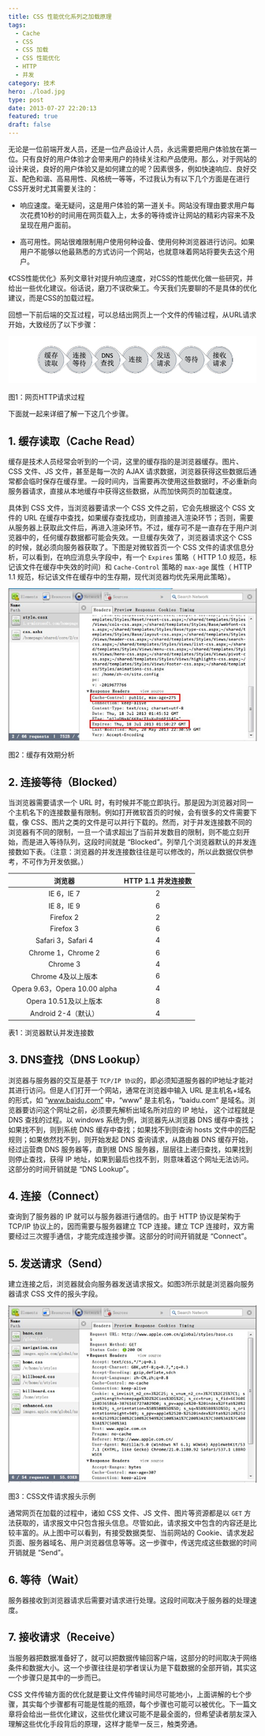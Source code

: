 ```yaml
---
title: CSS 性能优化系列之加载原理
tags:
  - Cache
  - CSS
  - CSS 加载
  - CSS 性能优化
  - HTTP
  - 并发
category: 技术
hero: ./load.jpg
type: post
date: 2013-07-27 22:20:13
featured: true
draft: false
---
```


无论是一位前端开发人员，还是一位产品设计人员，永远需要把用户体验放在第一位。只有良好的用户体验才会带来用户的持续关注和产品使用。那么，对于网站的设计来说，良好的用户体验又是如何建立的呢？因素很多，例如快速响应、良好交互、配色和谐、高易用性、风格统一等等，不过我认为有以下几个方面是在进行CSS开发时尤其需要关注的：

- 响应速度。毫无疑问，这是用户体验的第一道关卡。网站没有理由要求用户每次花费10秒的时间用在网页载入上，太多的等待或许让网站的精彩内容来不及呈现在用户面前。

- 高可用性。网站很难限制用户使用何种设备、使用何种浏览器进行访问。如果用户不能够以他最熟悉的方式访问一个网站，也就意味着网站将要失去这个用户。

《CSS性能优化》系列文章针对提升响应速度，对CSS的性能优化做一些研究，并给出一些优化建议。俗话说，磨刀不误砍柴工。今天我们先要聊的不是具体的优化建议，而是CSS的加载过程。

回想一下前后端的交互过程，可以总结出网页上一个文件的传输过程，从URL请求开始，大致经历了以下步骤：

<div class="mix-light mix-both">

![](./load/steps.png)

</div>

<p class="captain">图1：网页HTTP请求过程</p>

下面就一起来详细了解一下这几个步骤。

## 1. 缓存读取（Cache Read）

缓存是技术人员经常会听到的一个词，这里的缓存指的是浏览器缓存。图片、CSS 文件、JS 文件，甚至是每一次的 AJAX 请求数据，浏览器获得这些数据后通常都会临时保存在缓存里。一段时间内，当需要再次使用这些数据时，不必重新向服务器请求，直接从本地缓存中获得这些数据，从而加快网页的加载速度。

具体到 CSS 文件，当浏览器要请求一个 CSS 文件之前，它会先根据这个 CSS 文件的 URL 在缓存中查找，如果缓存查找成功，则直接进入渲染环节；否则，需要从服务器上获取此文件后，再进入渲染环节。不过，缓存可不是一直存在于用户浏览器中的，任何缓存数据都可能会失效。一旦缓存失效了，浏览器请求这个 CSS 的时候，就必须向服务器获取了。下图是对微软首页一个 CSS 文件的请求信息分析，可以看到，在响应消息头字段中，有一个 `Expires` 策略（ HTTP 1.0 规范，标记该文件在缓存中失效的时间）和 `Cache-Control` 策略的 `max-age` 属性（ HTTP 1.1 规范，标记该文件在缓存中的生存期，现代浏览器均优先采用此策略）。

![](./load/cache.jpg)

<p class="captain">图2：缓存有效期分析</p>

## 2. 连接等待（Blocked）

当浏览器需要请求一个 URL 时，有时候并不能立即执行。那是因为浏览器对同一个主机名下的连接数量有限制。例如打开微软首页的时候，会有很多的文件需要下载，像 CSS、图片之类的文件是可以并行下载的。然而，对于并发连接数不同的浏览器有不同的限制，一旦一个请求超出了当前并发数目的限制，则不能立刻开始，而是进入等待队列，这段时间就是 “Blocked”。列举几个浏览器默认的并发连接数如下表。（注意：浏览器的并发连接数往往是可以修改的，所以此数据仅供参考，不可作为开发依据。）

|            浏览器             | HTTP 1.1 并发连接数 |
| :---------------------------: | :-----------------: |
|          IE 6，IE 7           |          2          |
|          IE 8，IE 9           |          6          |
|           Firefox 2           |          2          |
|           Firefox 3           |          6          |
|      Safari 3，Safari 4       |          4          |
|      Chrome 1，Chrome 2       |          6          |
|           Chrome 3            |          4          |
|      Chrome 4及以上版本       |          6          |
| Opera 9.63，Opera 10.00 alpha |          4          |
|     Opera 10.51及以上版本     |          8          |
|      Android 2-4（默认）      |          4          |

<p class="captain">表1：浏览器默认并发连接数</p>

## 3. DNS查找（DNS Lookup）

浏览器与服务器的交互是基于 `TCP/IP 协议`的，即必须知道服务器的IP地址才能对其进行访问。但是人们打开一个网站，通常在浏览器中输入 URL 是主机名+域名的形式，如 “www.baidu.com” 中，“www” 是主机名，“baidu.com” 是域名。浏览器要访问这个网址之前，必须要先解析出域名所对应的 IP 地址， 这个过程就是 DNS 查找的过程。以 windows 系统为例，浏览器先从浏览器 DNS 缓存中查找；如果找不到，则到系统 DNS 缓存中查找；如果找不到则查询 hosts 文件中的匹配规则；如果依然找不到，则开始发起 DNS 查询请求，从路由器 DNS 缓存开始，经过运营商 DNS 服务器等，直到根 DNS 服务器，层层往上递归查找，如果找到则停止查找，获得 IP 地址，如果到最后也找不到，则意味着这个网址无法访问。这部分的时间开销就是 “DNS Lookup”。

## 4. 连接（Connect）

查询到了服务器的 IP 就可以与服务器进行通信的。由于 HTTP 协议是架构于 TCP/IP 协议上的，因而需要与服务器建立 TCP 连接。建立 TCP 连接时，双方需要经过三次握手通信，才能完成连接步骤。这部分的时间开销就是 “Connect”。

## 5. 发送请求（Send）

建立连接之后，浏览器就会向服务器发送请求报文。如图3所示就是浏览器向服务器请求 CSS 文件的报头字段。

![](./load/require.jpg)

<p class="captain">图3：CSS文件请求报头示例</p>

通常网页在加载的过程中，诸如 CSS 文件、JS 文件、图片等资源都是以 `GET` 方法获取的，请求报文中只包含报头信息。尽管如此，请求报文中包含的内容还是比较丰富的。从上图中可以看到，有接受数据类型、当前网站的 Cookie、请求发起页面、服务器域名、用户浏览器信息等等。这一步骤中，传送完成这些数据的时间开销就是 “Send”。

## 6. 等待（Wait）

服务器接收到浏览器请求后需要对请求进行处理。这段时间取决于服务器的处理速度。

## 7. 接收请求（Receive）

当服务器把数据准备好了，就可以把数据传输回客户端，这部分的时间取决于网络条件和数据大小。这一个步骤往往是初学者误认为是下载数据的全部开销，其实这一个步骤只是其中的一步而已。

CSS 文件传输方面的优化就是要让文件传输时间尽可能地小，上面讲解的七个步骤，其实每个步骤都有可能是性能的瓶颈，每个步骤也可能可以被优化。下一篇文章将会给出一些优化建议，这些优化建议可能不是最全面的，但希望读者朋友深入理解这些优化手段背后的原理，这样才能举一反三，触类旁通。
